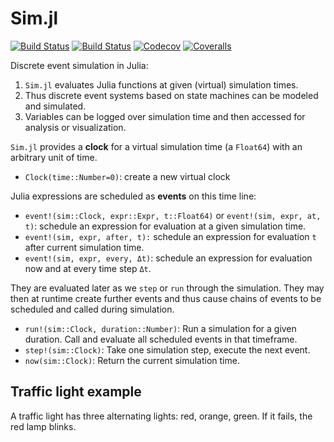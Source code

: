 # Sim.jl

[![Build Status](https://travis-ci.com/pbayer/Sim.jl.svg?branch=master)](https://travis-ci.com/pbayer/Sim.jl)
[![Build Status](https://ci.appveyor.com/api/projects/status/github/pbayer/Sim.jl?svg=true)](https://ci.appveyor.com/project/pbayer/Sim-jl)
[![Codecov](https://codecov.io/gh/pbayer/Sim.jl/branch/master/graph/badge.svg)](https://codecov.io/gh/pbayer/Sim.jl)
[![Coveralls](https://coveralls.io/repos/github/pbayer/Sim.jl/badge.svg?branch=master)](https://coveralls.io/github/pbayer/Sim.jl?branch=master)

Discrete event simulation in Julia:

1. `Sim.jl` evaluates Julia functions at given (virtual) simulation times.
2. Thus discrete event systems based on state machines can be modeled and simulated.
3. Variables can be logged over simulation time and then accessed for
analysis or visualization.

`Sim.jl` provides a **clock** for a virtual simulation time  (a `Float64`) with an arbitrary unit of time.

- `Clock(time::Number=0)`: create a new virtual clock

Julia expressions are scheduled as **events** on this time line:

- `event!(sim::Clock, expr::Expr, t::Float64)` or <nobr>`event!(sim, expr, at, t)`</nobr>: schedule an expression for evaluation at a given simulation time.
- `event!(sim, expr, after, t):` schedule an expression for evaluation `t` after current simulation time.
- `event!(sim, expr, every, Δt)`: schedule an expression for evaluation now and at every time step `Δt`.

They are evaluated later as we `step` or `run` through the simulation. They may then at runtime create further events and thus cause chains of events to be scheduled and called during simulation.

- `run!(sim::Clock, duration::Number)`: Run a simulation for a given duration. Call and evaluate all scheduled events in that timeframe.
- `step!(sim::Clock)`: Take one simulation step, execute the next event.
- `now(sim::Clock)`: Return the current simulation time.

## Traffic light example

A traffic light has three alternating lights: red, orange, green. If it fails, the red lamp blinks.
